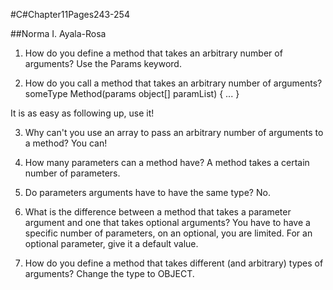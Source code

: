 #C#Chapter11Pages243-254

##Norma I. Ayala-Rosa

1. How do you define a method that takes an arbitrary number of arguments?
Use the Params keyword. 

2. How do you call a method that takes an arbitrary number of arguments?
someType Method(params object[] paramList)
{
  ...
}

It is as easy as following up, use it!

3. Why can't you use an array to pass an arbitrary number of arguments to a method?
You can!

4. How many parameters can a method have? 
A method takes a certain number of parameters.

5. Do parameters arguments have to have the same type? No.

6. What is the difference between a method that takes a parameter argument and one that takes optional arguments?
You have to have a specific number of parameters, on an optional, you are limited.
For an optional parameter, give it a default value.

7. How do you define a method that takes different (and arbitrary) types of arguments? 
Change the type to OBJECT.


